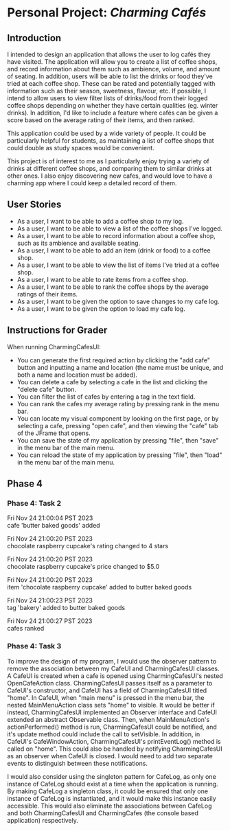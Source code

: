 # Personal Project: *Charming Cafés*

## Introduction

I intended to design an application that allows the user to log cafés they have visited.
The application will allow you to create a list of coffee shops, and record information about them such as ambience, 
volume, and amount of seating. In addition, users will be able to list the drinks or food they've tried at each 
coffee shop. These can be rated and potentially tagged with information such as their season, sweetness, flavour, 
etc. If possible, I intend to allow users to view filter lists of drinks/food from their logged coffee shops
depending on whether they have certain qualities (eg. winter drinks). In addition, I'd like to include a feature 
where cafés can be given a score based on the average rating of their items, and then ranked. 

This application could be used by a wide variety of people. It could be particularly helpful for students, as 
maintaining a list of coffee shops that could double as study spaces would be convenient.

This project is of interest to me as I particularly enjoy trying a variety of drinks at different coffee shops,
and comparing them to similar drinks at other ones. I also enjoy discovering new cafes, and would love to have
a charming app where I could keep a detailed record of them.

## User Stories

- As a user, I want to be able to add a coffee shop to my log.
- As a user, I want to be able to view a list of the coffee shops I've logged.
- As a user, I want to be able to record information about a coffee shop, such as its ambience and available seating.
- As a user, I want to be able to add an item (drink or food) to a coffee shop.
- As a user, I want to be able to view the list of items I've tried at a coffee shop.
- As a user, I want to be able to rate items from a coffee shop.
- As a user, I want to be able to rank the coffee shops by the average ratings of their items.
- As a user, I want to be given the option to save changes to my cafe log.
- As a user, I want to be given the option to load my cafe log.

## Instructions for Grader
When running CharmingCafesUI:
- You can generate the first required action by clicking the "add cafe" button and inputting a name and location
  (the name must be unique, and both a name and location must be added).
- You can delete a cafe by selecting a cafe in the list and clicking the "delete cafe" button.
- You can filter the list of cafes by entering a tag in the text field.
- You can rank the cafes my average rating by pressing rank in the menu bar.
- You can locate my visual component by looking on the first page, or by selecting a cafe, pressing "open cafe",
  and then viewing the "cafe" tab of the JFrame that opens.
- You can save the state of my application by pressing "file", then "save" in the menu bar of the main menu.
- You can reload the state of my application by pressing "file", then "load" in the menu bar of the main menu.

## Phase 4

### Phase 4: Task 2

Fri Nov 24 21:00:04 PST 2023 <br>
cafe 'butter baked goods' added

Fri Nov 24 21:00:20 PST 2023 <br>
chocolate raspberry cupcake's rating changed to 4 stars

Fri Nov 24 21:00:20 PST 2023 <br>
chocolate raspberry cupcake's price changed to $5.0

Fri Nov 24 21:00:20 PST 2023 <br>
item 'chocolate raspberry cupcake' added to butter baked goods

Fri Nov 24 21:00:23 PST 2023 <br>
tag 'bakery' added to butter baked goods

Fri Nov 24 21:00:27 PST 2023 <br>
cafes ranked

### Phase 4: Task 3
To improve the design of my program, I would use the observer pattern to remove the association between my CafeUI and 
CharmingCafesUI classes. A CafeUI is created when a cafe is opened using CharmingCafesUI's nested OpenCafeAction class.
CharmingCafesUI passes itself as a parameter to CafeUI's constructor, and CafeUI has a field of CharmingCafesUI titled
"home". In CafeUI, when "main menu" is pressed in the menu bar, the nested MainMenuAction class sets "home" to visible.
It would be better if instead, CharmingCafesUI implemented an Observer interface and CafeUI extended an abstract 
Observable class. Then, when MainMenuAction's actionPerformed() method is run, CharmingCafesUI could be notified, and 
it's update method could include the call to setVisible. In addition, in CafeUI's CafeWindowAction, CharmingCafesUI's 
printEventLog() method is called on "home". This could also be handled by notifying CharmingCafesUI as an observer
when CafeUI is closed. I would need to add two separate events to distinguish between these notifications. 

I would also consider using the singleton pattern for CafeLog, as only one instance of CafeLog should exist at a time
when the application is running. By making CafeLog a singleton class, it could be ensured that only one instance of 
CafeLog is instantiated, and it would make this instance easily accessible. This would also eliminate the associations
between CafeLog and both CharmingCafesUI and CharmingCafes (the console based application) respectively.